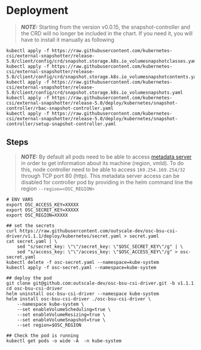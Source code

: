 # Deployment
> **_NOTE:_**  Starting from the version v0.0.15, the snapshot-controller and the CRD will no longer be included in the chart. If you need it, you will have to install it manually as following
```
kubectl apply -f https://raw.githubusercontent.com/kubernetes-csi/external-snapshotter/release-5.0/client/config/crd/snapshot.storage.k8s.io_volumesnapshotclasses.yaml
kubectl apply -f https://raw.githubusercontent.com/kubernetes-csi/external-snapshotter/release-5.0/client/config/crd/snapshot.storage.k8s.io_volumesnapshotcontents.yaml
kubectl apply -f https://raw.githubusercontent.com/kubernetes-csi/external-snapshotter/release-5.0/client/config/crd/snapshot.storage.k8s.io_volumesnapshots.yaml
kubectl apply -f https://raw.githubusercontent.com/kubernetes-csi/external-snapshotter/release-5.0/deploy/kubernetes/snapshot-controller/rbac-snapshot-controller.yaml
kubectl apply -f https://raw.githubusercontent.com/kubernetes-csi/external-snapshotter/release-5.0/deploy/kubernetes/snapshot-controller/setup-snapshot-controller.yaml
```

## Steps
> **_NOTE:_**  By default all pods need to be able to access [metadata server](https://docs.outscale.com/en/userguide/Accessing-the-Metadata-and-User-Data-of-an-Instance.html) in order to get information about its machine (region, vmId). To do this, node controller need to be able to access `169.254.169.254/32` through TCP port 80 (http). This metadata server access can be disabled for controller pod by providing in the helm command line the region `--region=<OSC_REGION>`

```shell
# ENV VARS 
export OSC_ACCESS_KEY=XXXXX
export OSC_SECRET_KEY=XXXXX
export OSC_REGION=XXXXX

## set the secrets
curl https://raw.githubusercontent.com/outscale-dev/osc-bsu-csi-driver/v1.1.1/deploy/kubernetes/secret.yaml > secret.yaml
cat secret.yaml | \
    sed "s/secret_key: \"\"/secret_key: \"$OSC_SECRET_KEY\"/g" | \
    sed "s/access_key: \"\"/access_key: \"$OSC_ACCESS_KEY\"/g" > osc-secret.yaml
kubectl delete -f osc-secret.yaml --namespace=kube-system
kubectl apply -f osc-secret.yaml --namespace=kube-system

## deploy the pod
git clone git@github.com:outscale-dev/osc-bsu-csi-driver.git -b v1.1.1
cd osc-bsu-csi-driver
helm uninstall osc-bsu-csi-driver --namespace kube-system
helm install osc-bsu-csi-driver ./osc-bsu-csi-driver \
    --namespace kube-system \
    --set enableVolumeScheduling=true \
    --set enableVolumeResizing=true \
    --set enableVolumeSnapshot=true \
    --set region=$OSC_REGION
            
## Check the pod is running
kubectl get pods -o wide -A  -n kube-system
```